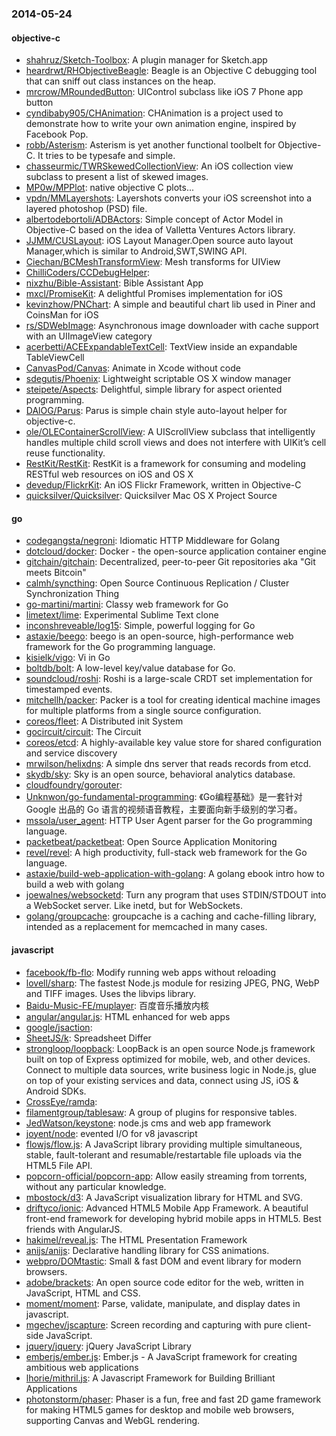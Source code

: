 ### 2014-05-24

#### objective-c
* [shahruz/Sketch-Toolbox](https://github.com/shahruz/Sketch-Toolbox): A plugin manager for Sketch.app
* [heardrwt/RHObjectiveBeagle](https://github.com/heardrwt/RHObjectiveBeagle): Beagle is an Objective C debugging tool that can sniff out class instances on the heap.
* [mrcrow/MRoundedButton](https://github.com/mrcrow/MRoundedButton): UIControl subclass like iOS 7 Phone app button
* [cyndibaby905/CHAnimation](https://github.com/cyndibaby905/CHAnimation): CHAnimation is a project used to demonstrate how to write your own animation engine, inspired by Facebook Pop.
* [robb/Asterism](https://github.com/robb/Asterism): Asterism is yet another functional toolbelt for Objective-C. It tries to be typesafe and simple.
* [chasseurmic/TWRSkewedCollectionView](https://github.com/chasseurmic/TWRSkewedCollectionView): An iOS collection view subclass to present a list of skewed images.
* [MP0w/MPPlot](https://github.com/MP0w/MPPlot): native objective C plots...
* [vpdn/MMLayershots](https://github.com/vpdn/MMLayershots): Layershots converts your iOS screenshot into a layered photoshop (PSD) file.
* [albertodebortoli/ADBActors](https://github.com/albertodebortoli/ADBActors): Simple concept of Actor Model in Objective-C based on the idea of Valletta Ventures Actors library.
* [JJMM/CUSLayout](https://github.com/JJMM/CUSLayout): iOS Layout Manager.Open source auto layout Manager,which is similar to Android,SWT,SWING API. 
* [Ciechan/BCMeshTransformView](https://github.com/Ciechan/BCMeshTransformView): Mesh transforms for UIView
* [ChilliCoders/CCDebugHelper](https://github.com/ChilliCoders/CCDebugHelper): 
* [nixzhu/Bible-Assistant](https://github.com/nixzhu/Bible-Assistant): Bible Assistant App
* [mxcl/PromiseKit](https://github.com/mxcl/PromiseKit): A delightful Promises implementation for iOS
* [kevinzhow/PNChart](https://github.com/kevinzhow/PNChart): A simple and beautiful chart lib used in Piner and CoinsMan for iOS
* [rs/SDWebImage](https://github.com/rs/SDWebImage): Asynchronous image downloader with cache support with an UIImageView category
* [acerbetti/ACEExpandableTextCell](https://github.com/acerbetti/ACEExpandableTextCell): TextView inside an expandable TableViewCell
* [CanvasPod/Canvas](https://github.com/CanvasPod/Canvas): Animate in Xcode without code
* [sdegutis/Phoenix](https://github.com/sdegutis/Phoenix): Lightweight scriptable OS X window manager
* [steipete/Aspects](https://github.com/steipete/Aspects): Delightful, simple library for aspect oriented programming.
* [DAlOG/Parus](https://github.com/DAlOG/Parus): Parus is simple chain style auto-layout helper for objective-c.
* [ole/OLEContainerScrollView](https://github.com/ole/OLEContainerScrollView): A UIScrollView subclass that intelligently handles multiple child scroll views and does not interfere with UIKitʼs cell reuse functionality.
* [RestKit/RestKit](https://github.com/RestKit/RestKit): RestKit is a framework for consuming and modeling RESTful web resources on iOS and OS X
* [devedup/FlickrKit](https://github.com/devedup/FlickrKit): An iOS Flickr Framework, written in Objective-C
* [quicksilver/Quicksilver](https://github.com/quicksilver/Quicksilver): Quicksilver Mac OS X Project Source

#### go
* [codegangsta/negroni](https://github.com/codegangsta/negroni): Idiomatic HTTP Middleware for Golang
* [dotcloud/docker](https://github.com/dotcloud/docker): Docker - the open-source application container engine
* [gitchain/gitchain](https://github.com/gitchain/gitchain): Decentralized, peer-to-peer Git repositories aka "Git meets Bitcoin"
* [calmh/syncthing](https://github.com/calmh/syncthing): Open Source Continuous Replication / Cluster Synchronization Thing
* [go-martini/martini](https://github.com/go-martini/martini): Classy web framework for Go
* [limetext/lime](https://github.com/limetext/lime): Experimental Sublime Text clone
* [inconshreveable/log15](https://github.com/inconshreveable/log15): Simple, powerful logging for Go
* [astaxie/beego](https://github.com/astaxie/beego): beego is an open-source, high-performance web framework for the Go programming language.
* [kisielk/vigo](https://github.com/kisielk/vigo): Vi in Go
* [boltdb/bolt](https://github.com/boltdb/bolt): A low-level key/value database for Go.
* [soundcloud/roshi](https://github.com/soundcloud/roshi): Roshi is a large-scale CRDT set implementation for timestamped events.
* [mitchellh/packer](https://github.com/mitchellh/packer): Packer is a tool for creating identical machine images for multiple platforms from a single source configuration.
* [coreos/fleet](https://github.com/coreos/fleet): A Distributed init System
* [gocircuit/circuit](https://github.com/gocircuit/circuit): The Circuit
* [coreos/etcd](https://github.com/coreos/etcd): A highly-available key value store for shared configuration and service discovery
* [mrwilson/helixdns](https://github.com/mrwilson/helixdns): A simple dns server that reads records from etcd.
* [skydb/sky](https://github.com/skydb/sky): Sky is an open source, behavioral analytics database.
* [cloudfoundry/gorouter](https://github.com/cloudfoundry/gorouter): 
* [Unknwon/go-fundamental-programming](https://github.com/Unknwon/go-fundamental-programming): 《Go编程基础》是一套针对 Google 出品的 Go 语言的视频语音教程，主要面向新手级别的学习者。
* [mssola/user_agent](https://github.com/mssola/user_agent): HTTP User Agent parser for the Go programming language.
* [packetbeat/packetbeat](https://github.com/packetbeat/packetbeat): Open Source Application Monitoring
* [revel/revel](https://github.com/revel/revel): A high productivity, full-stack web framework for the Go language.
* [astaxie/build-web-application-with-golang](https://github.com/astaxie/build-web-application-with-golang): A golang ebook intro how to build a web with golang
* [joewalnes/websocketd](https://github.com/joewalnes/websocketd): Turn any program that uses STDIN/STDOUT into a WebSocket server. Like inetd, but for WebSockets. 
* [golang/groupcache](https://github.com/golang/groupcache): groupcache is a caching and cache-filling library, intended as a replacement for memcached in many cases.

#### javascript
* [facebook/fb-flo](https://github.com/facebook/fb-flo): Modify running web apps without reloading
* [lovell/sharp](https://github.com/lovell/sharp): The fastest Node.js module for resizing JPEG, PNG, WebP and TIFF images. Uses the libvips library.
* [Baidu-Music-FE/muplayer](https://github.com/Baidu-Music-FE/muplayer): 百度音乐播放内核
* [angular/angular.js](https://github.com/angular/angular.js): HTML enhanced for web apps
* [google/jsaction](https://github.com/google/jsaction): 
* [SheetJS/k](https://github.com/SheetJS/k): Spreadsheet Differ
* [strongloop/loopback](https://github.com/strongloop/loopback): LoopBack is an open source Node.js framework built on top of Express optimized for mobile, web, and other devices. Connect to multiple data sources, write business logic in Node.js, glue on top of your existing services and data, connect using JS, iOS & Android SDKs.
* [CrossEye/ramda](https://github.com/CrossEye/ramda): 
* [filamentgroup/tablesaw](https://github.com/filamentgroup/tablesaw): A group of plugins for responsive tables.
* [JedWatson/keystone](https://github.com/JedWatson/keystone): node.js cms and web app framework
* [joyent/node](https://github.com/joyent/node): evented I/O for v8 javascript
* [flowjs/flow.js](https://github.com/flowjs/flow.js): A JavaScript library providing multiple simultaneous, stable, fault-tolerant and resumable/restartable file uploads via the HTML5 File API.
* [popcorn-official/popcorn-app](https://github.com/popcorn-official/popcorn-app): Allow easily streaming from torrents, without any particular knowledge.
* [mbostock/d3](https://github.com/mbostock/d3): A JavaScript visualization library for HTML and SVG.
* [driftyco/ionic](https://github.com/driftyco/ionic): Advanced HTML5 Mobile App Framework. A beautiful front-end framework for developing hybrid mobile apps in HTML5. Best friends with AngularJS.
* [hakimel/reveal.js](https://github.com/hakimel/reveal.js): The HTML Presentation Framework
* [anijs/anijs](https://github.com/anijs/anijs): Declarative handling library for CSS animations.
* [webpro/DOMtastic](https://github.com/webpro/DOMtastic): Small & fast DOM and event library for modern browsers.
* [adobe/brackets](https://github.com/adobe/brackets): An open source code editor for the web, written in JavaScript, HTML and CSS.
* [moment/moment](https://github.com/moment/moment): Parse, validate, manipulate, and display dates in javascript.
* [mgechev/jscapture](https://github.com/mgechev/jscapture): Screen recording and capturing with pure client-side JavaScript.
* [jquery/jquery](https://github.com/jquery/jquery): jQuery JavaScript Library
* [emberjs/ember.js](https://github.com/emberjs/ember.js): Ember.js - A JavaScript framework for creating ambitious web applications
* [lhorie/mithril.js](https://github.com/lhorie/mithril.js): A Javascript Framework for Building Brilliant Applications
* [photonstorm/phaser](https://github.com/photonstorm/phaser): Phaser is a fun, free and fast 2D game framework for making HTML5 games for desktop and mobile web browsers, supporting Canvas and WebGL rendering.
